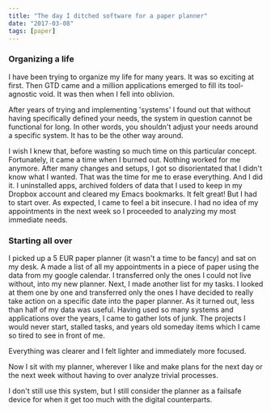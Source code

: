 ```yaml
---
title: "The day I ditched software for a paper planner"
date: "2017-03-08"
tags: [paper]
---
```


### Organizing a life

I have been trying to organize my life for many years. It was so exciting at first. Then GTD came and a million applications emerged to fill its tool-agnostic void. It was then when I fell into oblivion.

After years of trying and implementing 'systems' I found out that without having specifically defined your needs, the system in question cannot be functional for long. In other words, you shouldn't adjust your needs around a specific system. It has to be the other way around.

I wish I knew that, before wasting so much time on this particular concept. Fortunately, it came a time when I burned out. Nothing worked for me anymore. After many changes and setups, I got so disorientated that I didn't know what I wanted. That was the time for me to erase everything. And I did it. I uninstalled apps, archived folders of data that I used to keep in my Dropbox account and cleared my Emacs bookmarks. It felt great! But I had to start over. As expected, I came to feel a bit insecure. I had no idea of my appointments in the next week so I proceeded to analyzing my most immediate needs.

### Starting all over

I picked up a 5 EUR paper planner (it wasn't a time to be fancy) and sat on my desk. A made a list of all my appointments in a piece of paper using the data from my google calendar. I transferred only the ones I could not live without, into my new planner. Next, I made another list for my tasks. I looked at them one by one and transferred only the ones I have decided to really take action on a specific date into the paper planner. As it turned out, less than half of my data was useful. Having used so many systems and applications over the years, I came to gather lots of junk. The projects I would never start, stalled tasks, and years old someday items which I came so tired to see in front of me.

Everything was clearer and I felt lighter and immediately more focused.

Now I sit with my planner, wherever I like and make plans for the next day or the next week without having to over analyze trivial processes.

I don't still use this system, but I still consider the planner as a failsafe device for when it get too much with the digital counterparts.
